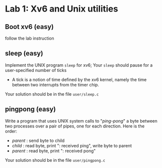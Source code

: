 # Lab 1: Xv6 and Unix utilities

## Boot xv6 (easy)
follow the lab instruction

## sleep (easy)
Implement the UNIX program `sleep` for xv6;
Your `sleep` should pause for a user-specified number of ticks
+ A tick is a notion of time defined by the xv6 kernel, namely the time between two interrupts from the timer chip.

Your solution should be in the file `user/sleep.c`

## pingpong (easy)
Write a program that uses UNIX system calls to "_ping-pong_" a byte between two processes over a pair of pipes, one for each direction.
Here is the order:
+ _parent_ : send byte to child
+ _child_  : read byte, print "<pid>: received ping", write byte to parent
+ _parent_ : read byte, print "<pid>: received pong" 

Your solution should be in the file `user/pingpong.c`
